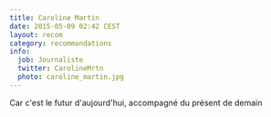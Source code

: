 ```yaml
---
title: Caroline Martin
date: 2015-05-09 02:42 CEST
layout: recom
category: recommandations
info:
  job: Journaliste
  twitter: CarolineMrtn
  photo: caroline_martin.jpg
---
```


Car c'est le futur d'aujourd'hui, accompagné du présent de demain